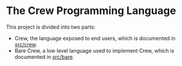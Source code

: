 # The Crew Programming Language

This project is divided into two parts:

- Crew, the language exposed to end users, which is documented in [src/crew](src/crew/README.md).
- Bare Crew, a low level language used to implement Crew, which is documented in [src/bare](src/bare/README.md).

